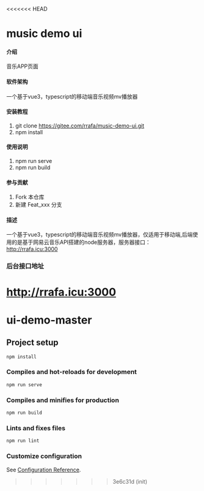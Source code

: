 <<<<<<< HEAD
# music demo ui

#### 介绍
音乐APP页面

#### 软件架构
一个基于vue3，typescript的移动端音乐视频mv播放器


#### 安装教程

1.  git clone https://gitee.com/rrafa/music-demo-ui.git
2.  npm install

#### 使用说明

1.  npm run serve
2.  npm run build

#### 参与贡献

1.  Fork 本仓库
2.  新建 Feat_xxx 分支



#### 描述
一个基于vue3，typescript的移动端音乐视频mv播放器，仅适用于移动端,后端使用的是基于网易云音乐API搭建的node服务器，服务器接口：http://rrafa.icu:3000

### 后台接口地址
http://rrafa.icu:3000
=======
# ui-demo-master

## Project setup
```
npm install
```

### Compiles and hot-reloads for development
```
npm run serve
```

### Compiles and minifies for production
```
npm run build
```

### Lints and fixes files
```
npm run lint
```

### Customize configuration
See [Configuration Reference](https://cli.vuejs.org/config/).
>>>>>>> 3e6c31d (init)
